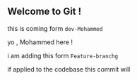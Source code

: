 ## Welcome to Git !

this is coming form `dev-Mohammed`

yo , Mohammed here !

i am adding this form `Feature-branchg`


if applied to the codebase this commit will 